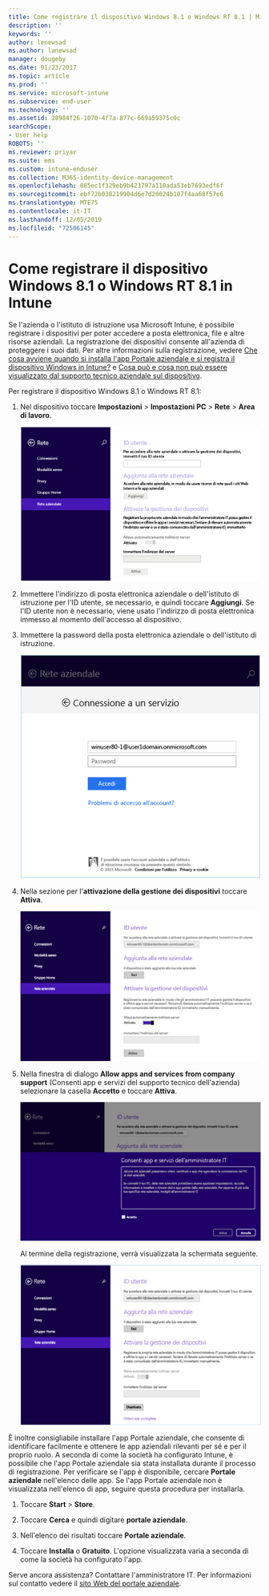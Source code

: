 ```yaml
---
title: Come registrare il dispositivo Windows 8.1 o Windows RT 8.1 | Microsoft Docs
description: ''
keywords: ''
author: lenewsad
ms.author: lanewsad
manager: dougeby
ms.date: 01/23/2017
ms.topic: article
ms.prod: ''
ms.service: microsoft-intune
ms.subservice: end-user
ms.technology: ''
ms.assetid: 28984f26-1070-4f7a-877c-669a59375c0c
searchScope:
- User help
ROBOTS: ''
ms.reviewer: priyar
ms.suite: ems
ms.custom: intune-enduser
ms.collection: M365-identity-device-management
ms.openlocfilehash: 085ec1f329eb9b423797a110ada53eb7693edf6f
ms.sourcegitcommit: ebf72b038219904d6e7d20024b107f4aa68f57e6
ms.translationtype: MTE75
ms.contentlocale: it-IT
ms.lasthandoff: 12/05/2019
ms.locfileid: "72506145"
---
```

# <a name="how-to-enroll-your-windows-81-or-windows-rt-81-device-in-intune"></a>Come registrare il dispositivo Windows 8.1 o Windows RT 8.1 in Intune  

Se l'azienda o l'istituto di istruzione usa Microsoft Intune, è possibile registrare i dispositivi per poter accedere a posta elettronica, file e altre risorse aziendali. La registrazione dei dispositivi consente all'azienda di proteggere i suoi dati. Per altre informazioni sulla registrazione, vedere [Che cosa avviene quando si installa l'app Portale aziendale e si registra il dispositivo Windows in Intune?](what-happens-if-you-install-the-company-portal-app-and-enroll-your-device-in-intune-windows.md) e [Cosa può e cosa non può essere visualizzato dal supporto tecnico aziendale sul dispositivo](what-info-can-your-company-see-when-you-enroll-your-device-in-intune.md).  


Per registrare il dispositivo Windows 8.1 o Windows RT 8.1:  

1. Nel dispositivo toccare **Impostazioni** &gt; **Impostazioni PC** &gt; **Rete** &gt; **Area di lavoro**.  

    ![nav-to-workplace](./media/W81-1-workplacejoin.png)  

2. Immettere l'indirizzo di posta elettronica aziendale o dell'istituto di istruzione per l'ID utente, se necessario, e quindi toccare **Aggiungi**. Se l'ID utente non è necessario, viene usato l'indirizzo di posta elettronica immesso al momento dell'accesso al dispositivo.  

3. Immettere la password della posta elettronica aziendale o dell'istituto di istruzione.  


    ![type-password](./media/W81-2-workplacesettings_signin.png)  

4. Nella sezione per l'**attivazione della gestione dei dispositivi** toccare **Attiva**.  


    ![turn-on-device-management](./media/W81-3-dev-mgt-turn-on.png)  

5. Nella finestra di dialogo **Allow apps and services from company support** (Consenti app e servizi del supporto tecnico dell'azienda) selezionare la casella **Accetto** e toccare **Attiva**.  


    ![turn-on-allow-apps-services](./media/W81-4-agree-allow-apps-services.png)  

    Al termine della registrazione, verrà visualizzata la schermata seguente.  


    ![enrollment-complete](./media/W81-5-enrolled-done.png)

È inoltre consigliabile installare l'app Portale aziendale, che consente di identificare facilmente e ottenere le app aziendali rilevanti per sé e per il proprio ruolo. A seconda di come la società ha configurato Intune, è possibile che l'app Portale aziendale sia stata installata durante il processo di registrazione. Per verificare se l'app è disponibile, cercare **Portale aziendale** nell'elenco delle app. Se l'app Portale aziendale non è visualizzata nell'elenco di app, seguire questa procedura per installarla.

1. Toccare **Start** &gt; **Store**.  

2. Toccare **Cerca** e quindi digitare **portale aziendale**.  

3. Nell'elenco dei risultati toccare **Portale aziendale**.  

4. Toccare **Installa** o **Gratuito**. L'opzione visualizzata varia a seconda di come la società ha configurato l'app.  

Serve ancora assistenza? Contattare l'amministratore IT. Per informazioni sul contatto vedere il [sito Web del portale aziendale](https://go.microsoft.com/fwlink/?linkid=2010980).  
